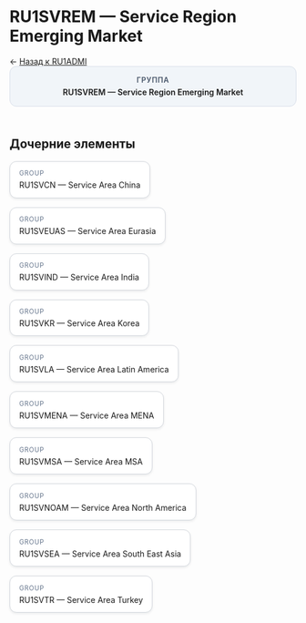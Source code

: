 # RU1SVREM — Service Region Emerging Market
<p class="cc-breadcrumb">← <a href='../../level_02/RU1ADMI/'>Назад к RU1ADMI</a></p>
<style>
.cc-container { display: flex; flex-direction: column; gap: 1.5rem; }
.cc-breadcrumb { margin: 0; }
.cc-parent { padding: 1rem 1.25rem; border-radius: 12px; background: #f1f5f9; border: 1px solid #d8dee9; text-align: center; font-weight: 600; }
.cc-parent .cc-tag { font-size: 0.8rem; text-transform: uppercase; color: #475569; letter-spacing: 0.06em; }
.cc-children { display: flex; flex-wrap: wrap; gap: 1rem; }
.cc-tile { display: block; min-width: 180px; padding: 0.85rem 1rem; border-radius: 12px; border: 1px solid #d1d5db; background: #ffffff; box-shadow: 0 2px 4px rgba(15, 23, 42, 0.08); transition: transform 0.1s ease, box-shadow 0.1s ease; color: inherit; text-decoration: none; }
.cc-tile:hover { transform: translateY(-2px); box-shadow: 0 6px 12px rgba(15, 23, 42, 0.15); }
.cc-tile-leaf { background: #f8fafc; }
.cc-tag { font-size: 0.7rem; color: #64748b; text-transform: uppercase; letter-spacing: 0.08em; margin-bottom: 0.3rem; }
.cc-person { margin-top: 0.35rem; font-size: 0.8rem; color: #1f2937; }
</style>
<div class='cc-container'>
  <div class='cc-parent'>
    <div class='cc-tag'>Группа</div>
    <div>RU1SVREM — Service Region Emerging Market</div>
  </div>
  <div>
    <h2>Дочерние элементы</h2>
<div class='cc-children'><a class='cc-tile' href='../../level_04/RU1SVCN/'><div class='cc-tag'>GROUP</div><div>RU1SVCN — Service Area China</div></a><a class='cc-tile' href='../../level_04/RU1SVEUAS/'><div class='cc-tag'>GROUP</div><div>RU1SVEUAS — Service Area Eurasia</div></a><a class='cc-tile' href='../../level_04/RU1SVIND/'><div class='cc-tag'>GROUP</div><div>RU1SVIND — Service Area India</div></a><a class='cc-tile' href='../../level_04/RU1SVKR/'><div class='cc-tag'>GROUP</div><div>RU1SVKR — Service Area Korea</div></a><a class='cc-tile' href='../../level_04/RU1SVLA/'><div class='cc-tag'>GROUP</div><div>RU1SVLA — Service Area Latin America</div></a><a class='cc-tile' href='../../level_04/RU1SVMENA/'><div class='cc-tag'>GROUP</div><div>RU1SVMENA — Service Area MENA</div></a><a class='cc-tile' href='../../level_04/RU1SVMSA/'><div class='cc-tag'>GROUP</div><div>RU1SVMSA — Service Area MSA</div></a><a class='cc-tile' href='../../level_04/RU1SVNOAM/'><div class='cc-tag'>GROUP</div><div>RU1SVNOAM — Service Area North America</div></a><a class='cc-tile' href='../../level_04/RU1SVSEA/'><div class='cc-tag'>GROUP</div><div>RU1SVSEA — Service Area South East Asia</div></a><a class='cc-tile' href='../../level_04/RU1SVTR/'><div class='cc-tag'>GROUP</div><div>RU1SVTR — Service Area Turkey</div></a></div>
  </div>
</div>
